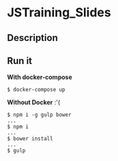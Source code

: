 # JSTraining_Slides

## Description



## Run it

__With docker-compose__

```
$ docker-compose up
```


__Without Docker__ :'(

```
$ npm i -g gulp bower
...
$ npm i
...
$ bower install
...
$ gulp
```